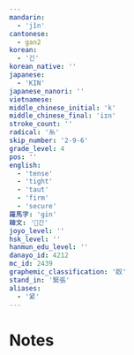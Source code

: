 ```yaml
---
mandarin:
  - 'jǐn'
cantonese:
  - gan2
korean:
  - '긴'
korean_native: ''
japanese:
  - 'KIN'
japanese_nanori: ''
vietnamese:
middle_chinese_initial: 'k'
middle_chinese_final: 'iɪn'
stroke_count: ''
radical: '糸'
skip_number: '2-9-6'
grade_level: 4
pos: ''
english:
  - 'tense'
  - 'tight'
  - 'taut'
  - 'firm'
  - 'secure'
羅馬字: 'gin'
韓文: '긴'
joyo_level: ''
hsk_level: ''
hanmun_edu_level: ''
danayo_id: 4212
mc_id: 2439
graphemic_classification: '臤'
stand_in: '緊張'
aliases:
  - '紧'
---
```


# Notes
